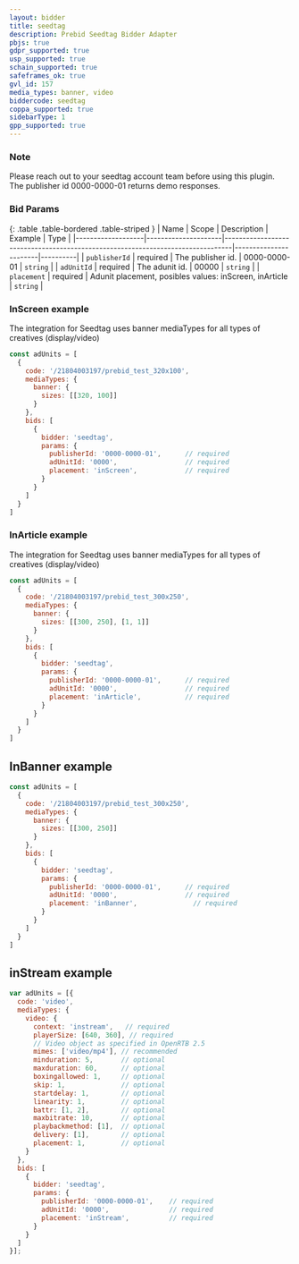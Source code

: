 ```yaml
---
layout: bidder
title: seedtag
description: Prebid Seedtag Bidder Adapter
pbjs: true
gdpr_supported: true
usp_supported: true
schain_supported: true
safeframes_ok: true
gvl_id: 157
media_types: banner, video
biddercode: seedtag
coppa_supported: true
sidebarType: 1
gpp_supported: true
---
```


### Note

Please reach out to your seedtag account team before using this plugin.  
The publisher id 0000-0000-01 returns demo responses.

### Bid Params

{: .table .table-bordered .table-striped }
| Name              | Scope               | Description                                                                    | Example               | Type     |
|-------------------|---------------------|--------------------------------------------------------------------------------|-----------------------|----------|
| `publisherId`     | required            | The publisher id.                                                              | 0000-0000-01          | `string` |
| `adUnitId`        | required            | The adunit id.                                                                 | 00000                 | `string` |
| `placement`       | required            | Adunit placement, posibles values: inScreen, inArticle              | `string` |

### InScreen example

The integration for Seedtag uses banner mediaTypes for all types of creatives (display/video)

```js
const adUnits = [
  {
    code: '/21804003197/prebid_test_320x100',
    mediaTypes: {
      banner: {
        sizes: [[320, 100]]
      }
    },
    bids: [
      {
        bidder: 'seedtag',
        params: {
          publisherId: '0000-0000-01',      // required
          adUnitId: '0000',                 // required
          placement: 'inScreen',            // required
        }
      }
    ]
  }
]
```

### InArticle example

The integration for Seedtag uses banner mediaTypes for all types of creatives (display/video)

```js
const adUnits = [
  {
    code: '/21804003197/prebid_test_300x250',
    mediaTypes: {
      banner: {
        sizes: [[300, 250], [1, 1]]
      }
    },
    bids: [
      {
        bidder: 'seedtag',
        params: {
          publisherId: '0000-0000-01',      // required
          adUnitId: '0000',                 // required
          placement: 'inArticle',           // required
        }
      }
    ]
  }
]
```

## InBanner example

```js
const adUnits = [
  {
    code: '/21804003197/prebid_test_300x250',
    mediaTypes: {
      banner: {
        sizes: [[300, 250]]
      }
    },
    bids: [
      {
        bidder: 'seedtag',
        params: {
          publisherId: '0000-0000-01',      // required
          adUnitId: '0000',                 // required
          placement: 'inBanner',              // required
        }
      }
    ]
  }
]
```

## inStream example

```js
var adUnits = [{
  code: 'video',
  mediaTypes: {
    video: {
      context: 'instream',   // required
      playerSize: [640, 360], // required
      // Video object as specified in OpenRTB 2.5
      mimes: ['video/mp4'], // recommended
      minduration: 5,       // optional
      maxduration: 60,      // optional
      boxingallowed: 1,     // optional
      skip: 1,              // optional
      startdelay: 1,        // optional
      linearity: 1,         // optional
      battr: [1, 2],        // optional
      maxbitrate: 10,       // optional
      playbackmethod: [1],  // optional
      delivery: [1],        // optional
      placement: 1,         // optional
    }
  },
  bids: [
    {
      bidder: 'seedtag',
      params: {
        publisherId: '0000-0000-01',    // required
        adUnitId: '0000',               // required
        placement: 'inStream',          // required
      }
    }
  ]
}];
```
